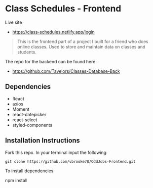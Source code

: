 # Class Schedules - Frontend
Live site
- https://class-schedules.netlify.app/login 

> This is the frontend part of a project I built for a friend who does online classes.
> Used to store and maintain data on classes and students.
> 

The repo for the backend can be found here:

- https://github.com/Tavelors/Classes-Database-Back


## Dependencies

- React
- axios
- Moment
- react-datepicker
- react-select
- styled-components


## Installation Instructions

Fork this repo.
In your terminal input the following:

```
git clone https://github.com/vbrooke78/OddJobs-Frontend.git
```

To install dependencies

npm install
```
